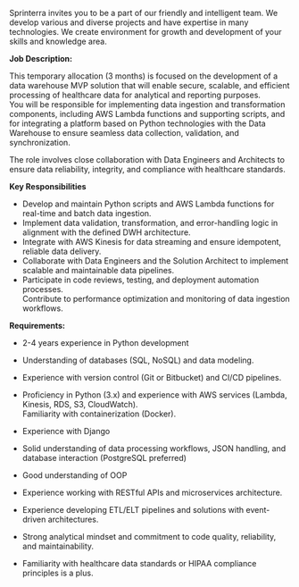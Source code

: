 Sprinterra invites you to be a part of our friendly and intelligent team. We
develop various and diverse projects and have expertise in many technologies.
We create environment for growth and development of your skills and knowledge
area.

**Job Description:**

This temporary allocation (3 months) is focused on the development of a data
warehouse MVP solution that will enable secure, scalable, and efficient
processing of healthcare data for analytical and reporting purposes.  
You will be responsible for implementing data ingestion and transformation
components, including AWS Lambda functions and supporting scripts, and for
integrating a platform based on Python technologies with the Data Warehouse to
ensure seamless data collection, validation, and synchronization.

The role involves close collaboration with Data Engineers and Architects to
ensure data reliability, integrity, and compliance with healthcare standards.

**Key Responsibilities**

  * Develop and maintain Python scripts and AWS Lambda functions for real-time and batch data ingestion.
  * Implement data validation, transformation, and error-handling logic in alignment with the defined DWH architecture.
  * Integrate with AWS Kinesis for data streaming and ensure idempotent, reliable data delivery.
  * Collaborate with Data Engineers and the Solution Architect to implement scalable and maintainable data pipelines.
  * Participate in code reviews, testing, and deployment automation processes.  
Contribute to performance optimization and monitoring of data ingestion
workflows.

**Requirements:**

  * 2-4 years experience in Python development
  * Understanding of databases (SQL, NoSQL) and data modeling.
  * Experience with version control (Git or Bitbucket) and CI/CD pipelines.
  * Proficiency in Python (3.x) and experience with AWS services (Lambda, Kinesis, RDS, S3, CloudWatch).  
Familiarity with containerization (Docker).

  * Experience with Django
  * Solid understanding of data processing workflows, JSON handling, and database interaction (PostgreSQL preferred)
  * Good understanding of OOP
  * Experience working with RESTful APIs and microservices architecture.
  * Experience developing ETL/ELT pipelines and solutions with event-driven architectures.
  * Strong analytical mindset and commitment to code quality, reliability, and maintainability.
  * Familiarity with healthcare data standards or HIPAA compliance principles is a plus.